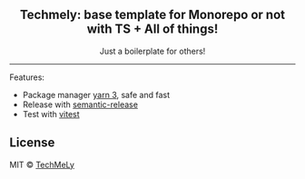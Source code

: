 <h2 align="center">
  Techmely: base template for Monorepo or not with TS + All of things!
</h2>

<p align="center">Just a boilerplate for others!</p>

<hr>

Features:

- Package manager [yarn 3](https://yarnpkg.com/), safe and fast
- Release with [semantic-release](https://npm.im/semantic-release)
- Test with [vitest](https://github.com/vitest-dev/vitest)

## License

MIT &copy; [TechMeLy](https://github.com/sponsors/TechMeLy)
